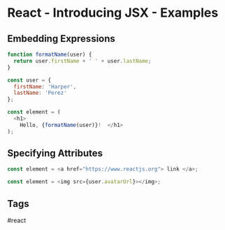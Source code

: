 # React - Introducing JSX - Examples

## Embedding Expressions
```js
function formatName(user) {
  return user.firstName + ' ' + user.lastName;
}

const user = {
  firstName: 'Harper',
  lastName: 'Perez'
};

const element = (
  <h1>
    Hello, {formatName(user)}!  </h1>
);
```
## Specifying Attributes
```js
const element = <a href="https://www.reactjs.org"> link </a>;

const element = <img src={user.avatarUrl}></img>;
```
## Tags
#react
